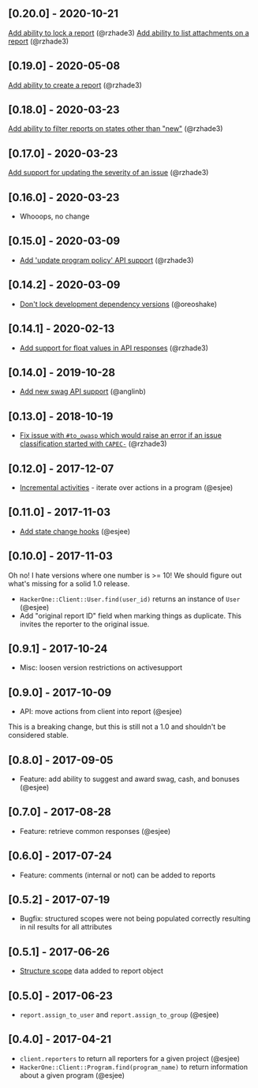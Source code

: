 ## [0.20.0] - 2020-10-21

[Add ability to lock a report](https://github.com/oreoshake/hackerone-client/pull/59) (@rzhade3)
[Add ability to list attachments on a report](https://github.com/oreoshake/hackerone-client/pull/58) (@rzhade3)

## [0.19.0] - 2020-05-08

[Add ability to create a report](https://github.com/oreoshake/hackerone-client/pull/57) (@rzhade3)

## [0.18.0] - 2020-03-23

[Add ability to filter reports on states other than "new"](https://github.com/oreoshake/hackerone-client/pull/54) (@rzhade3)

## [0.17.0] - 2020-03-23

[Add support for updating the severity of an issue](https://github.com/oreoshake/hackerone-client/pull/50) (@rzhade3)

## [0.16.0] - 2020-03-23

- Whooops, no change

## [0.15.0] - 2020-03-09

- [Add 'update program policy' API support](https://github.com/oreoshake/hackerone-client/pull/47) (@rzhade3)

## [0.14.2] - 2020-03-09

- [Don't lock development dependency versions](https://github.com/oreoshake/hackerone-client/pull/45) (@oreoshake)

## [0.14.1] - 2020-02-13

- [Add support for float values in API responses](https://github.com/oreoshake/hackerone-client/pull/44) (@rzhade3)

## [0.14.0] - 2019-10-28

- [Add new swag API support](https://github.com/oreoshake/hackerone-client/pull/41) (@anglinb)

## [0.13.0] - 2018-10-19

- [Fix issue with `#to_owasp` which would raise an error if an issue classification started with `CAPEC-`](https://github.com/oreoshake/hackerone-client/pull/39) (@rzhade3)

## [0.12.0] - 2017-12-07

- [Incremental activities](https://github.com/oreoshake/hackerone-client/pull/36) - iterate over actions in a program (@esjee)

## [0.11.0] - 2017-11-03

- [Add state change hooks](https://github.com/oreoshake/hackerone-client/issues/25) (@esjee)

## [0.10.0] - 2017-11-03

Oh no! I hate versions where one number is >= 10! We should figure out what's missing for a solid 1.0 release.

- `HackerOne::Client::User.find(user_id)` returns an instance of `User` (@esjee)
- Add "original report ID" field when marking things as duplicate. This invites the reporter to the original issue.

## [0.9.1] - 2017-10-24

- Misc: loosen version restrictions on activesupport

## [0.9.0] - 2017-10-09

- API: move actions from client into report (@esjee)

This is a breaking change, but this is still not a 1.0 and shouldn't be considered stable.

## [0.8.0] - 2017-09-05

- Feature: add ability to suggest and award swag, cash, and bonuses (@esjee)

## [0.7.0] - 2017-08-28

- Feature: retrieve common responses (@esjee)

## [0.6.0] - 2017-07-24

- Feature: comments (internal or not) can be added to reports

## [0.5.2] - 2017-07-19

- Bugfix: structured scopes were not being populated correctly resulting in nil results for all attributes

## [0.5.1] - 2017-06-26

- [Structure scope](https://api.hackerone.com/docs/v1#structured-scope) data added to report object

## [0.5.0] - 2017-06-23

- `report.assign_to_user` and `report.assign_to_group` (@esjee)

## [0.4.0] - 2017-04-21

- `client.reporters` to return all reporters for a given project (@esjee)
- `HackerOne::Client::Program.find(program_name)` to return information about a given program (@esjee)
